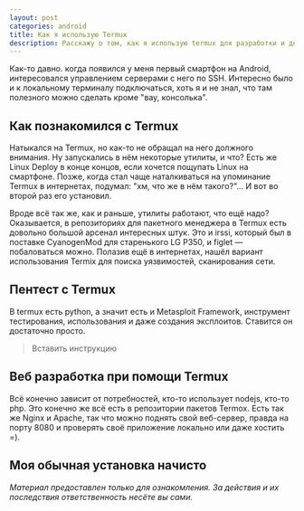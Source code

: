 ```yaml
---
layout: post
categories: android
title: Как я использую Termux
description: Расскажу о том, как я использую termux для разработки и доработки веб-приложений, настройки сервера, пентеста
---
```


Как-то давно. когда появился у меня первый смартфон на Android, интересовался управлением серверами с него по SSH. Интересно было и к локальному терминалу подключаться, хоть я и не знал, что там полезного можно сделать кроме "вау, консолька".

## Как познакомился с Termux

Натыкался на Termux, но как-то не обращал на него должного внимания. Ну запускались в нём некоторые утилиты, и что? Есть же Linux Deploy в конце концов, если хочется пощупать Linux на смартфоне. Позже, когда стал чаще наталкиваться на упоминание Termux в интернетах, подумал: "хм, что же в нём такого?"... И вот во второй раз его установил.

Вроде всё так же, как и раньше, утилиты работают, что ещё надо? Оказывается, в репозиториях для пакетного менеджера в Termux есть довольно большой арсенал интересных штук. Это и irssi, который был в поставке CyanogenMod для старенького LG P350, и figlet &mdash; побаловаться можно. Полазив ещё в интернетах, нашёл вариант использования Termix для поиска уязвимостей, сканирования сети.

## Пентест с Termux

В termux есть python, а значит есть и Metasploit Framework, инструмент тестирования, использования и даже создания эксплоитов. Ставится он достаточно просто.

> Вставить инструкцию

## Веб разработка при помощи Termux

Всё конечно зависит от потребностей, кто-то использует nodejs, кто-то php. Это конечно же всё есть в репозитории пакетов Termox. Есть так же Nginx и Apache, так что можно поднять свой веб-сервер, правда на порту 8080 и проверять своё приложение локально или даже хостить =).

## Моя обычная установка начисто


_Материал предоставлен только для ознакомления.
За действия и их последствия ответственность несёте вы сами._
